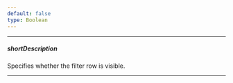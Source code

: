 ```yaml
---
default: false
type: Boolean
---
```

---
##### shortDescription
Specifies whether the filter row is visible.

---
